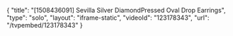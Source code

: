 {
    "title": "[1508436091] Sevilla Silver DiamondPressed Oval Drop Earrings",
    "type": "solo",
    "layout": "iframe-static",
    "videoId": "123178343",
    "url": "\/tvpembed\/123178343"
}
